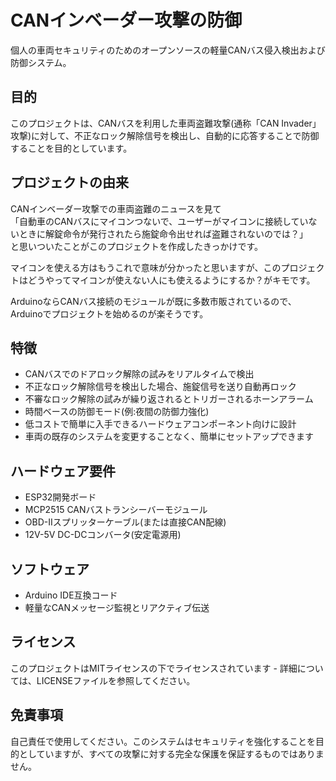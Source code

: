 # CANインベーダー攻撃の防御

個人の車両セキュリティのためのオープンソースの軽量CANバス侵入検出および防御システム。

## 目的

このプロジェクトは、CANバスを利用した車両盗難攻撃(通称「CAN Invader」攻撃)に対して、不正なロック解除信号を検出し、自動的に応答することで防御することを目的としています。

## プロジェクトの由来

CANインベーダー攻撃での車両盗難のニュースを見て  
「自動車のCANバスにマイコンつないで、ユーザーがマイコンに接続していないときに解錠命令が発行されたら施錠命令出せれば盗難されないのでは？」  
と思いついたことがこのプロジェクトを作成したきっかけです。  



マイコンを使える方はもうこれで意味が分かったと思いますが、このプロジェクトはどうやってマイコンが使えない人にも使えるようにするか？がキモです。


ArduinoならCANバス接続のモジュールが既に多数市販されているので、Arduinoでプロジェクトを始めるのが楽そうです。

## 特徴

- CANバスでのドアロック解除の試みをリアルタイムで検出
- 不正なロック解除信号を検出した場合、施錠信号を送り自動再ロック
- 不審なロック解除の試みが繰り返されるとトリガーされるホーンアラーム
- 時間ベースの防御モード(例:夜間の防御力強化)
- 低コストで簡単に入手できるハードウェアコンポーネント向けに設計
- 車両の既存のシステムを変更することなく、簡単にセットアップできます

## ハードウェア要件

- ESP32開発ボード
- MCP2515 CANバストランシーバーモジュール
- OBD-IIスプリッターケーブル(または直接CAN配線)
- 12V-5V DC-DCコンバータ(安定電源用)

## ソフトウェア

- Arduino IDE互換コード
- 軽量なCANメッセージ監視とリアクティブ伝送

## ライセンス

このプロジェクトはMITライセンスの下でライセンスされています - 詳細については、LICENSEファイルを参照してください。

## 免責事項

自己責任で使用してください。このシステムはセキュリティを強化することを目的としていますが、すべての攻撃に対する完全な保護を保証するものではありません。
